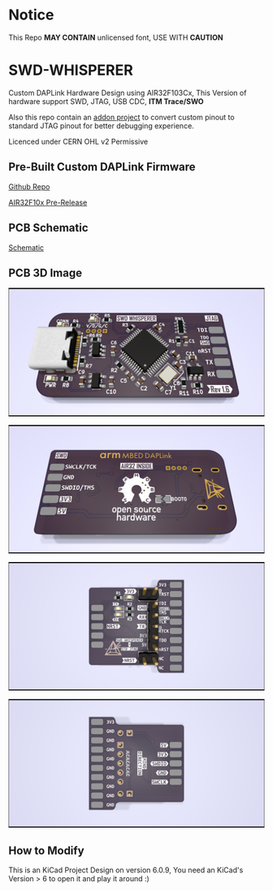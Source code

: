 # Notice
This Repo **MAY CONTAIN** unlicensed font, USE WITH **CAUTION**

# SWD-WHISPERER
Custom DAPLink Hardware Design using AIR32F103Cx, This Version of hardware support SWD, JTAG, USB CDC, **ITM Trace/SWO**

Also this repo contain an [addon project](https://github.com/ShaojieHe/SWD-WHISPERER/tree/3225_crystal/standardJTAG_ADAPTER) to convert custom pinout to standard JTAG pinout for better debugging experience.

Licenced under CERN OHL v2 Permissive

## Pre-Built Custom DAPLink Firmware

[Github Repo](https://github.com/ShaojieHe/DAPLink-Extra)

[AIR32F10x Pre-Release](https://github.com/ShaojieHe/DAPLink-Extra/releases/tag/air32-pre-release)

## PCB Schematic
[Schematic](https://github.com/ShaojieHe/SWD-WHISPERER/blob/3225_crystal/DAPLink/air.pdf)

## PCB 3D Image

![AIR_FRONT](https://github.com/ShaojieHe/SWD-WHISPERER/blob/3225_crystal/DAPLink/air_front.png)

![AIR_BACK](https://github.com/ShaojieHe/SWD-WHISPERER/blob/3225_crystal/DAPLink/air_back.png)

![Conv_Front](https://github.com/ShaojieHe/SWD-WHISPERER/blob/3225_crystal/standardJTAG_ADAPTER/header_toStdJTAG_front.png)

![Conv_Back](https://github.com/ShaojieHe/SWD-WHISPERER/blob/3225_crystal/standardJTAG_ADAPTER/header_toStdJTAG_back.png)

## How to Modify

This is an KiCad Project Design on version 6.0.9, You need an KiCad's Version > 6 to open it and play it around :)

